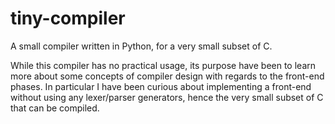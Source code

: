 # tiny-compiler

A small compiler written in Python, for a very small subset of C.

While this compiler has no practical usage, its purpose have been to learn more about some concepts of compiler design with regards to the front-end phases. In particular I have been curious about implementing a front-end without using any lexer/parser generators, hence the very small subset of C that can be compiled.
